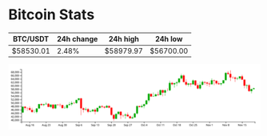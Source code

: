 # Bitcoin Stats

BTC/USDT|24h change|24h high|24h low|
|---|---|---|---|
|$58530.01|2.48%|$58979.97|$56700.00|

<img src="./chart.svg">
